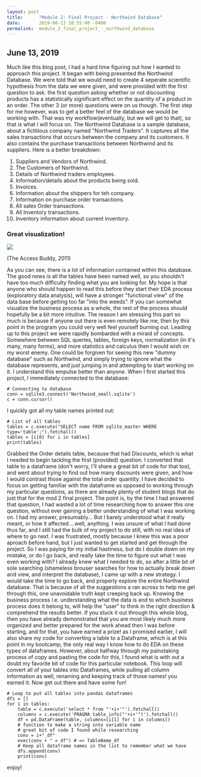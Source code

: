 ```yaml
---
layout: post
title:      "Module 2: Final Project - Northwind Database"
date:       2019-06-13 18:55:40 -0400
permalink:  module_2_final_project_-_northwind_database
---
```



## June 13, 2019

   Much like this blog post, I had a hard time figuring out how I wanted to approach this project. It began with  being presented the Northwind Database. We were told that we would need to create 4 seperate scientific hypothesis from the data we were given, and were provided with the first question to ask. the first question asking whether or not discounting products has a statistically significant effect on the quantity of a product in an order. The other 3 (or more) questions were on us though. The first step for me however, was to get a better feel of the database we would be working with. That was my workflow(eventually, but we will get to that), so that is what I will focus on. The Northwind Database is a sample database, about a fictitious company named "Northwind Traders". It captures all the sales transactions that occurs between the company and its customers. It also contains the purchase transactions between Northwind and its suppliers. Here is a better breakdown:
	 
	 
1.  Suppliers and Vendors of Northwind.
2.  The Customers of Northwind.
3.  Details of Northwind traders employees.
4.  Information/details about the products being sold.
5.  Invoices.
6.  Information about the shippers for teh company.
7.  Information on purchase order transactions.
8.  All sales Order transactions.
9.  All Inventory transactions.
10.  Inventory information about current inventory. 


### Great visualization!

![](https://theaccessbuddy.files.wordpress.com/2011/07/image.png?w=429&h=326)

(The Access Buddy, 2011)

   As you can see, there is a lot of information contained within this database. The good news is all the tables have been named well, so you shouldn't have too much difficulty finding what you are looking for. My hope is that anyone who should happen to read this before they start their EDA process (exploratory data analysis), will have a stronger "functional view" of the data base before getting too far "into the weeds". If you can somewhat visualize the business process as a whole, the rest of the process should hopefully be a bit more intuitive. The reason I am stressing this part so much is because if anyone out there is even remotely like me, then by this point in the program you could very well feel yourself burning out. Leading up to this project we were rapidly bombarded with a miraid of concepts. Somewhere between SQL queries, tables, foreign keys, normalization (in it's many, many forms), and more statistics and calculus then I would wish on my worst enemy. One could be forgiven for seeing this new "dummy database" such as Northwind, and simply trying to ignore what the database represents, and just jumping in  and attempting to  start working on it. 
	 I understand this empulse better than anyone. When I first started this project, I immediately connected to the database: 
	
```
# Connecting to database
conn = sqlite3.connect('Northwind_small.sqlite')
c = conn.cursor()
```

I quickly got all my table names printed out:

```
# List of all tables
tables = c.execute("SELECT name FROM sqlite_master WHERE type='table';").fetchall()
tables = [i[0] for i in tables]
print(tables)
```

   Grabbed the Order details table, because that had Discounts, which is what I needed to begin tackling the first (provided) question. I converted that table to a dataframe (don't worry, I'll share a great bit of code for that too), and went about trying to find out how many discounts were given, and how I would contrast those against the total order quantity. I have decided to focus on getting familiar with the dataframe as opposed to working through my particular questions, as there are already plenty of student blogs that do just that for the mod 2 final project. The point is, by the time I had answered that question, I had wasted a lot of time researching how to answer this one question, without ever gaining a better understanding of what I was working on. I had my answer, presumably... But I barely understood what it really meant, or how it affected ...well, anything. I was unsure of what I had done thus far, and I still had the bulk of my project to do still, with no real idea of where to go next. I was frustrated, mostly because I knew this was a poor aproach before hand, but I just wanted to get started and get through the project. So I was paying for my initial hastiness, but do I double down on my mistake, or do I go back, and really take the time to figure out what I was even working with? 
	 I already knew what I needed to do, so after a little bit of sole searching (shameless brouser searches for how to actually break down and view, and interpret the database), I came up with a new strategy. I would take the time to go back, and properly explore the entire Northwind database. That is because of all the suggestions a ran across to help me get through this, one unavoidable truth kept creeping back up. Knowing the business process i.e. understanding what the data is and to which business process does it belong to, will help the "user" to think in the right direction & comprehend the results better. If you stuck it out through this whole blog, then you have already demonstrated that you are most likely much more organized and better prepared for the work ahead then I was before starting, and for that, you have earned a prize! as I promised earlier, I will also share my code for converting a table to a Dataframe, which is at this point in my bootcamp, the only real way I know how to do EDA on these types of dataframes. However, about halfway through my painstaking process of copy and pasting the code for this, I found what is with out a doubt my favorite bit of code for this particular notebook. This loop will convert all of your tables into Dataframes, while pulling all column information as well, renaming and keeping track of those names! you earned it. Now get out there and have some fun!
	 
```
# Loop to put all tables into pandas dataframes
dfs = []
for i in tables:
    table = c.execute('select * from "'+i+'"').fetchall()
    columns = c.execute('PRAGMA table_info("'+i+'")').fetchall()
    df = pd.DataFrame(table, columns=[i[1] for i in columns])
    # function to make a string into variable name
    # great bit of code I found while researching
    conv = i+"_df"
    exec(conv + " = df") # => TableName_df
    # Keep all dataframe names in the list to remember what we have
    dfs.append(conv)
    print(conv)
```

enjoy!








